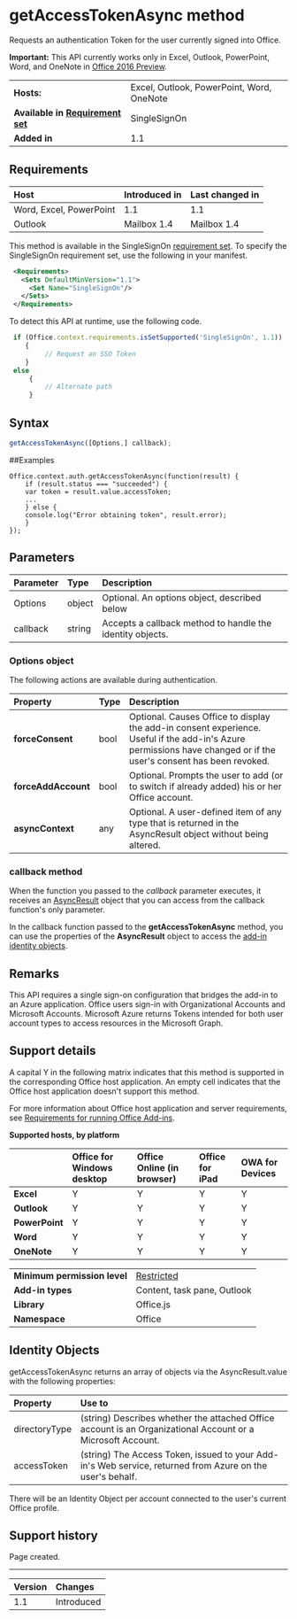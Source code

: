 # getAccessTokenAsync method
Requests an authentication Token for the user currently signed into Office.

 **Important:** This API currently works only in Excel, Outlook, PowerPoint, Word, and OneNote in [Office 2016 Preview](https://products.office.com/en-us/office-2016-preview).

|||
|:-----|:-----|
|**Hosts:**|Excel, Outlook, PowerPoint, Word, OneNote|
|**Available in [Requirement set](../../docs/overview/specify-office-hosts-and-api-requirements.md)**|SingleSignOn|
|**Added in**|1.1|

## Requirements

|Host|Introduced in|Last changed in|
|:---------------|:--------|:----------|
|Word, Excel, PowerPoint|1.1|1.1|
|Outlook|Mailbox 1.4|Mailbox 1.4|

This method is available in the SingleSignOn [requirement set](../../docs/overview/specify-office-hosts-and-api-requirements.md). To specify the SingleSignOn requirement set, use the following in your manifest.

```xml
 <Requirements> 
   <Sets DefaultMinVersion="1.1"> 
     <Set Name="SingleSignOn"/> 
   </Sets> 
 </Requirements> 

```

To detect this API at runtime, use the following code.

```js
 if (Office.context.requirements.isSetSupported('SingleSignOn', 1.1)) 
 	{  
    	 // Request an SSO Token 
 	} 
 else 
	 { 
	     // Alternate path 
	 } 
```

## Syntax

```js
getAccessTokenAsync([Options,] callback);
```

##Examples

	Office.context.auth.getAccessTokenAsync(function(result) {
	    if (result.status === "succeeded") {
		var token = result.value.accessToken;
		...
	    } else {
		console.log("Error obtaining token", result.error);
	    }
	});


## Parameters

| Parameter	   | Type	|Description|
|:---------------|:--------|:----------|
|Options|object|Optional. An options object, described below|
|callback|string|Accepts a callback method to handle the identity objects.|

### Options object
The following actions are available during authentication.

| Property	   | Type	|Description|
|:---------------|:--------|:----------|
|**forceConsent**|bool|Optional. Causes Office to display the add-in consent experience. Useful if the add-in's Azure permissions have changed or if the user's consent has been revoked.|
|**forceAddAccount**|bool|Optional. Prompts the user to add (or to switch if already added) his or her Office account.|
|**asyncContext**|any|Optional. A user-defined item of any type that is returned in the AsyncResult object without being altered.|

### callback method
When the function you passed to the  _callback_ parameter executes, it receives an [AsyncResult](../../reference/shared/asyncresult.md) object that you can access from the callback function's only parameter.

In the callback function passed to the  **getAccessTokenAsync** method, you can use the properties of the **AsyncResult** object to access the [add-in identity objects](#Identity-Objects).

## Remarks

This API requires a single sign-on configuration that bridges the add-in to an Azure application. Office users sign-in with Organizational Accounts and Microsoft Accounts. Microsoft Azure returns Tokens intended for both user account types to access resources in the Microsoft Graph.

## Support details

A capital Y in the following matrix indicates that this method is supported in the corresponding Office host application. An empty cell indicates that the Office host application doesn't support this method.

For more information about Office host application and server requirements, see [Requirements for running Office Add-ins](../../docs/overview/requirements-for-running-office-add-ins.md).

**Supported hosts, by platform**

||**Office for Windows desktop**|**Office Online (in browser)**|**Office for iPad**|**OWA for Devices**|
|:-----|:-----|:-----|:-----|:-----|
|**Excel**|Y|Y|Y|Y|
|**Outlook**|Y|Y|Y|Y|
|**PowerPoint**|Y|Y|Y|Y|
|**Word**|Y|Y|Y|Y|
|**OneNote**|Y|Y|Y|Y|

|||
|:-----|:-----|
|**Minimum permission level**|[Restricted](../../docs/develop/requesting-permissions-for-api-use-in-content-and-task-pane-add-ins.md)|
|**Add-in types**|Content, task pane, Outlook|
|**Library**|Office.js|
|**Namespace**|Office|

## Identity Objects
getAccessTokenAsync returns an array of objects via the AsyncResult.value with the following properties:

|**Property**|**Use to**|
|:-----|:-----|
|directoryType|(string) Describes whether the attached Office account is an Organizational Account or a Microsoft Account.|
|accessToken|(string) The Access Token, issued to your Add-in's Web service, returned from Azure on the user's behalf.|

There will be an Identity Object per account connected to the user's current Office profile.

## Support history
Page created.

****

|**Version**|**Changes**|
|:-----|:-----|
|1.1|Introduced|
